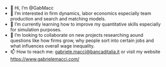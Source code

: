 - 👋 Hi, I’m @GabMacc
- 👀 I’m interested in firm dynamics, labor economics especially team production and search and matching models.
- 🌱 I’m currently learning how to improve my quantitative skills especially for simulation purposes.
- 💞️ I’m looking to collaborate on new projects researching aound questions like how firms grow, why people sort into certain jobs and what influences overall wage inequality.
- 📫 How to reach me: gabriele.macci@bancaditalia.it or visit my website https://www.gabrielemacci.com/

<!---
GabMacc/GabMacc is a ✨ special ✨ repository because its `README.md` (this file) appears on your GitHub profile.
You can click the Preview link to take a look at your changes.
--->
